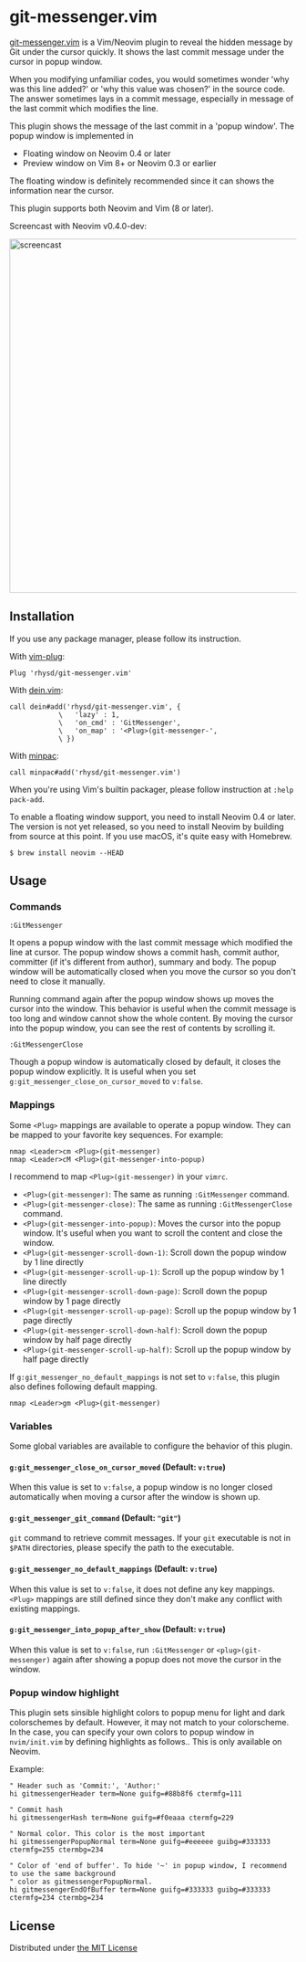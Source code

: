 git-messenger.vim
=================

[git-messenger.vim][repo] is a Vim/Neovim plugin to reveal the hidden message by Git under the
cursor quickly. It shows the last commit message under the cursor in popup window.

When you modifying unfamiliar codes, you would sometimes wonder 'why was this line added?' or 'why
this value was chosen?' in the source code. The answer sometimes lays in a commit message,
especially in message of the last commit which modifies the line.

This plugin shows the message of the last commit in a 'popup window'. The popup window is
implemented in

- Floating window on Neovim 0.4 or later
- Preview window on Vim 8+ or Neovim 0.3 or earlier

The floating window is definitely recommended since it can shows the information near the cursor.

This plugin supports both Neovim and Vim (8 or later).

Screencast with Neovim v0.4.0-dev:

<img alt=screencast src="https://github.com/rhysd/ss/blob/master/git-messenger.vim/demo.gif?raw=true" width=734 height=620/>



## Installation

If you use any package manager, please follow its instruction.

With [vim-plug](https://github.com/junegunn/vim-plug):

```vim
Plug 'rhysd/git-messenger.vim'
```

With [dein.vim](https://github.com/Shougo/dein.vim):

```vim
call dein#add('rhysd/git-messenger.vim', {
            \   'lazy' : 1,
            \   'on_cmd' : 'GitMessenger',
            \   'on_map' : '<Plug>(git-messenger-',
            \ })
```

With [minpac](https://github.com/k-takata/minpac):

```vim
call minpac#add('rhysd/git-messenger.vim')
```

When you're using Vim's builtin packager, please follow instruction at `:help pack-add`.

To enable a floating window support, you need to install Neovim 0.4 or later. The version is not
yet released, so you need to install Neovim by building from source at this point. If you use macOS,
it's quite easy with Homebrew.

```
$ brew install neovim --HEAD
```



## Usage

### Commands

```
:GitMessenger
```

It opens a popup window with the last commit message which modified the line at cursor. The popup
window shows a commit hash, commit author, committer (if it's different from author), summary and
body. The popup window will be automatically closed when you move the cursor so you don't need to
close it manually.

Running command again after the popup window shows up moves the cursor into the window. This
behavior is useful when the commit message is too long and window cannot show the whole content.
By moving the cursor into the popup window, you can see the rest of contents by scrolling it.

```
:GitMessengerClose
```

Though a popup window is automatically closed by default, it closes the popup window explicitly. It
is useful when you set `g:git_messenger_close_on_cursor_moved` to `v:false`.

### Mappings

Some `<Plug>` mappings are available to operate a popup window. They can be mapped to your favorite
key sequences. For example:

```vim
nmap <Leader>cm <Plug>(git-messenger)
nmap <Leader>cM <Plug>(git-messenger-into-popup)
```

I recommend to map `<Plug>(git-messenger)` in your `vimrc`.

- `<Plug>(git-messenger)`: The same as running `:GitMessenger` command.
- `<Plug>(git-messenger-close)`: The same as running `:GitMessengerClose` command.
- `<Plug>(git-messenger-into-popup)`: Moves the cursor into the popup window. It's useful when you want to scroll the content and close the window.
- `<Plug>(git-messenger-scroll-down-1)`: Scroll down the popup window by 1 line directly
- `<Plug>(git-messenger-scroll-up-1)`: Scroll up the popup window by 1 line directly
- `<Plug>(git-messenger-scroll-down-page)`: Scroll down the popup window by 1 page directly
- `<Plug>(git-messenger-scroll-up-page)`: Scroll up the popup window by 1 page directly
- `<Plug>(git-messenger-scroll-down-half)`: Scroll down the popup window by half page directly
- `<Plug>(git-messenger-scroll-up-half)`: Scroll up the popup window by half page directly

If `g:git_messenger_no_default_mappings` is not set to `v:false`, this plugin also defines
following default mapping.

```vim
nmap <Leader>gm <Plug>(git-messenger)
```

### Variables

Some global variables are available to configure the behavior of this plugin.

#### `g:git_messenger_close_on_cursor_moved` (Default: `v:true`)

When this value is set to `v:false`, a popup window is no longer closed automatically when moving a
cursor after the window is shown up.

#### `g:git_messenger_git_command` (Default: `"git"`)

`git` command to retrieve commit messages. If your `git` executable is not in `$PATH` directories,
please specify the path to the executable.

#### `g:git_messenger_no_default_mappings` (Default: `v:true`)

When this value is set to `v:false`, it does not define any key mappings. `<Plug>` mappings are
still defined since they don't make any conflict with existing mappings.

#### `g:git_messenger_into_popup_after_show` (Default: `v:true`)

When this value is set to `v:false`, run `:GitMessenger` or `<plug>(git-messenger)` again after
showing a popup does not move the cursor in the window.

### Popup window highlight

This plugin sets sinsible highlight colors to popup menu for light and dark colorschemes by default.
However, it may not match to your colorscheme. In the case, you can specify your own colors to
popup window in `nvim/init.vim` by defining highlights as follows.. This is only available on
Neovim.

Example:

```vim
" Header such as 'Commit:', 'Author:'
hi gitmessengerHeader term=None guifg=#88b8f6 ctermfg=111

" Commit hash
hi gitmessengerHash term=None guifg=#f0eaaa ctermfg=229

" Normal color. This color is the most important
hi gitmessengerPopupNormal term=None guifg=#eeeeee guibg=#333333 ctermfg=255 ctermbg=234

" Color of 'end of buffer'. To hide '~' in popup window, I recommend to use the same background
" color as gitmessengerPopupNormal.
hi gitmessengerEndOfBuffer term=None guifg=#333333 guibg=#333333 ctermfg=234 ctermbg=234
```

## License

Distributed under [the MIT License](LICENSE)

[repo]: https://github.com/rhysd/git-messenger.vim
